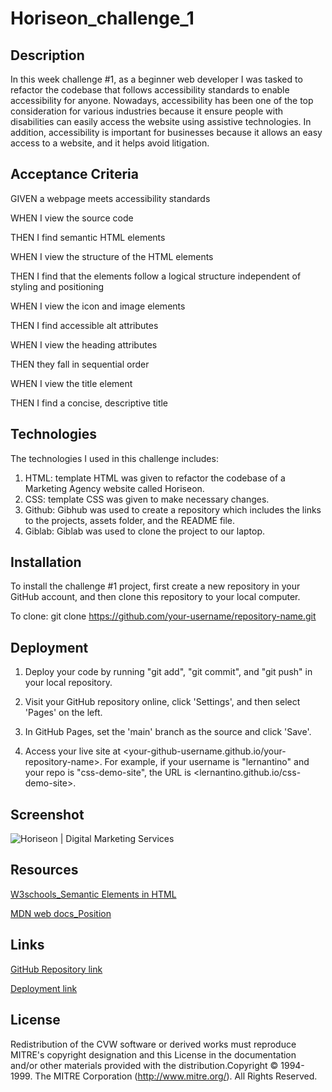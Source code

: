 # Horiseon_challenge_1

## Description
In this week challenge #1, as a beginner web developer I was tasked to refactor the codebase that follows accessibility standards to enable accessibility for anyone. Nowadays, accessibility has been one of the top consideration for various industries because it ensure people with disabilities can easily access the website using assistive technologies. In addition, accessibility is important for businesses because it allows an easy access to a website, and it helps avoid litigation.

## Acceptance Criteria
GIVEN a webpage meets accessibility standards

WHEN I view the source code

THEN I find semantic HTML elements

WHEN I view the structure of the HTML elements

THEN I find that the elements follow a logical structure independent of styling and positioning

WHEN I view the icon and image elements

THEN I find accessible alt attributes

WHEN I view the heading attributes

THEN they fall in sequential order

WHEN I view the title element

THEN I find a concise, descriptive title

## Technologies
The technologies I used in this challenge includes:
1. HTML: template HTML was given to refactor the codebase of a Marketing Agency website called Horiseon.
2. CSS: template CSS was given to make necessary changes.
3. Github: Gibhub was used to create a repository which includes the links to the projects, assets folder, and the README file.
4. Giblab: Giblab was used to clone the project to our laptop.

## Installation

To install the challenge #1 project, first create a new repository in your GitHub account, and then clone this repository to your local computer.

To clone: git clone https://github.com/your-username/repository-name.git

## Deployment

1. Deploy your code by running "git add", "git commit", and "git push" in your local repository.

2. Visit your GitHub repository online, click 'Settings', and then select 'Pages' on the left.

3. In GitHub Pages, set the 'main' branch as the source and click 'Save'.

4. Access your live site at <your-github-username.github.io/your-repository-name>. For example, if your username is "lernantino" and your repo is "css-demo-site", the URL is <lernantino.github.io/css-demo-site>.

## Screenshot

   ![Horiseon | Digital Marketing Services](assets/images/Horiseon_screenshot.png)
    

## Resources
[W3schools_Semantic Elements in HTML](https://www.w3schools.com/html/html5_semantic_elements.asp)

[MDN web docs_Position](https://developer.mozilla.org/en-US/docs/Web/CSS/position)

## Links

[GitHub Repository link](https://github.com/MunibaP/Horiseon_challenge_1.git)

[Deployment link](https://munibap.github.io/Horiseon_challenge_1/)

## License

Redistribution of the CVW software or derived works must reproduce MITRE's copyright designation and this License in the documentation and/or other materials provided with the distribution.Copyright © 1994-1999. The MITRE Corporation (http://www.mitre.org/). All Rights Reserved.

